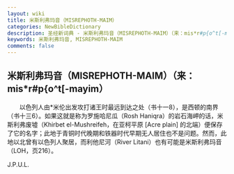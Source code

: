 ```yaml
---
layout: wiki
title: 米斯利弗玛音（MISREPHOTH-MAIM）
categories: NewBibleDictionary
description: 圣经新词典 - 米斯利弗玛音（MISREPHOTH-MAIM）（来：mis*r#p{o^t[-mayim）
keywords: 米斯利弗玛音, MISREPHOTH-MAIM
comments: false
---
```


## 米斯利弗玛音（MISREPHOTH-MAIM）（来：mis*r#p{o^t[-mayim）

　　以色列人由*米伦出发攻打诸王时最远到达之处（书十一8），是西顿的南界（书十三6）。如果这就是称为罗施哈尼瓜（Rosh Haniqra）的岩石海岬的话，米斯利弗废墟（Khirbet el-Mushreifeh，在亚柯平原 [Acre plain] 的北端）便保存了它的名字；此地于青铜时代晚期和铁器时代早期无人居住也不是问题。然而，此地以北曾有以色列人聚居，而利他尼河（River Litani）也有可能是米斯利弗玛音（LOH，页216）。

J.P.U.L.








